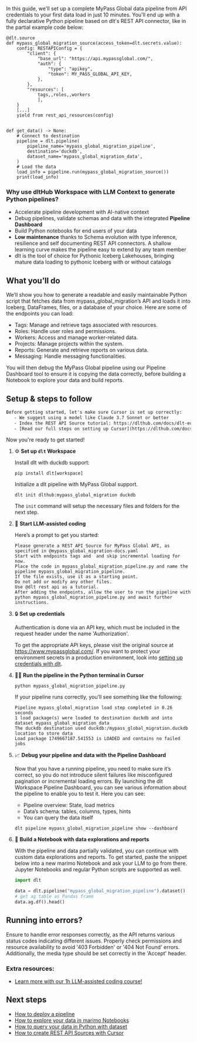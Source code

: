 In this guide, we'll set up a complete MyPass Global data pipeline from API credentials to your first data load in just 10 minutes. You'll end up with a fully declarative Python pipeline based on dlt's REST API connector, like in the partial example code below:

```python-outcome
@dlt.source
def mypass_global_migration_source(access_token=dlt.secrets.value):
    config: RESTAPIConfig = {
        "client": {
            "base_url": "https://api.mypassglobal.com/",
            "auth": {
                "type": "apikey",
                "token": MY_PASS_GLOBAL_API_KEY,
            },
        },
        "resources": [
            tags,,roles,,workers
            ],
    }
    [...]
    yield from rest_api_resources(config)


def get_data() -> None:
    # Connect to destination
    pipeline = dlt.pipeline(
        pipeline_name='mypass_global_migration_pipeline',
        destination='duckdb',
        dataset_name='mypass_global_migration_data', 
    )
    # Load the data
    load_info = pipeline.run(mypass_global_migration_source())
    print(load_info) 
```

### Why use dltHub Workspace with LLM Context to generate Python pipelines?

- Accelerate pipeline development with AI-native context
- Debug pipelines, validate schemas and data with the integrated **Pipeline Dashboard**
- Build Python notebooks for end users of your data
- **Low maintenance** thanks to Schema evolution with type inference, resilience and self documenting REST API connectors. A shallow learning curve makes the pipeline easy to extend by any team member
- dlt is the tool of choice for Pythonic Iceberg Lakehouses, bringing mature data loading to pythonic Iceberg with or without catalogs

## What you’ll do

We’ll show you how to generate a readable and easily maintainable Python script that fetches data from mypass_global_migration’s API and loads it into Iceberg, DataFrames, files, or a database of your choice. Here are some of the endpoints you can load:

- Tags: Manage and retrieve tags associated with resources.
- Roles: Handle user roles and permissions.
- Workers: Access and manage worker-related data.
- Projects: Manage projects within the system.
- Reports: Generate and retrieve reports on various data.
- Messaging: Handle messaging functionalities.

You will then debug the MyPass Global pipeline using our Pipeline Dashboard tool to ensure it is copying the data correctly, before building a Notebook to explore your data and build reports.

## Setup & steps to follow

```default
Before getting started, let's make sure Cursor is set up correctly:
   - We suggest using a model like Claude 3.7 Sonnet or better
   - Index the REST API Source tutorial: https://dlthub.com/docs/dlt-ecosystem/verified-sources/rest_api/ and add it to context as **@dlt rest api**
   - [Read our full steps on setting up Cursor](https://dlthub.com/docs/dlt-ecosystem/llm-tooling/cursor-restapi#23-configuring-cursor-with-documentation)
```

Now you're ready to get started!

1. ⚙️ **Set up `dlt` Workspace**
    
    Install dlt with duckdb support:
    ```shell
    pip install dlt[workspace]
    ```

    Initialize a dlt pipeline with MyPass Global support.
    ```shell
    dlt init dlthub:mypass_global_migration duckdb
    ```

    The `init` command will setup the necessary files and folders for the next step.
    
2. 🤠 **Start LLM-assisted coding**
    
    Here’s a prompt to get you started:
    
    ```prompt
    Please generate a REST API Source for MyPass Global API, as specified in @mypass_global_migration-docs.yaml 
    Start with endpoints tags and  and skip incremental loading for now. 
    Place the code in mypass_global_migration_pipeline.py and name the pipeline mypass_global_migration_pipeline. 
    If the file exists, use it as a starting point. 
    Do not add or modify any other files. 
    Use @dlt rest api as a tutorial. 
    After adding the endpoints, allow the user to run the pipeline with python mypass_global_migration_pipeline.py and await further instructions.
    ```

    
3. 🔒 **Set up credentials** 
    
    Authentication is done via an API key, which must be included in the request header under the name 'Authorization'.
    
    To get the appropriate API keys, please visit the original source at https://www.mypassglobal.com/.
    If you want to protect your environment secrets in a production environment, look into [setting up credentials with dlt](https://dlthub.com/docs/walkthroughs/add_credentials).
    
4. 🏃‍♀️ **Run the pipeline in the Python terminal in Cursor**
    
    ```shell
    python mypass_global_migration_pipeline.py
    ```
    
    If your pipeline runs correctly, you’ll see something like the following:
    
    ```shell
    Pipeline mypass_global_migration load step completed in 0.26 seconds
    1 load package(s) were loaded to destination duckdb and into dataset mypass_global_migration_data
    The duckdb destination used duckdb:/mypass_global_migration.duckdb location to store data
    Load package 1749667187.541553 is LOADED and contains no failed jobs
    ```
    
5. 📈 **Debug your pipeline and data with the Pipeline Dashboard**

    Now that you have a running pipeline, you need to make sure it’s correct, so you do not introduce silent failures like misconfigured pagination or incremental loading errors. By launching the dlt Workspace Pipeline Dashboard, you can see various information about the pipeline to enable you to test it. Here you can see:
    - Pipeline overview: State, load metrics
    - Data’s schema: tables, columns, types, hints
    - You can query the data itself
    
    ```shell
    dlt pipeline mypass_global_migration_pipeline show --dashboard
    ```
    
6. 🐍 **Build a Notebook with data explorations and reports**

    With the pipeline and data partially validated, you can continue with custom data explorations and reports. To get started, paste the snippet below into a new marimo Notebook and ask your LLM to go from there. Jupyter Notebooks and regular Python scripts are supported as well.

    
    ```python
    import dlt

   data = dlt.pipeline("mypass_global_migration_pipeline").dataset()
   # get ag table as Pandas frame
   data.ag.df().head()
    ```

## Running into errors?

Ensure to handle error responses correctly, as the API returns various status codes indicating different issues. Properly check permissions and resource availability to avoid '403 Forbidden' or '404 Not Found' errors. Additionally, the media type should be set correctly in the 'Accept' header.

### Extra resources:

- [Learn more with our 1h LLM-assisted coding course!](https://www.youtube.com/watch?v=GGid70rnJuM)

## Next steps

- [How to deploy a pipeline](https://dlthub.com/docs/walkthroughs/deploy-a-pipeline)
- [How to explore your data in marimo Notebooks](https://dlthub.com/docs/general-usage/dataset-access/marimo)
- [How to query your data in Python with dataset](https://dlthub.com/docs/general-usage/dataset-access/dataset)
- [How to create REST API Sources with Cursor](https://dlthub.com/docs/dlt-ecosystem/llm-tooling/cursor-restapi)